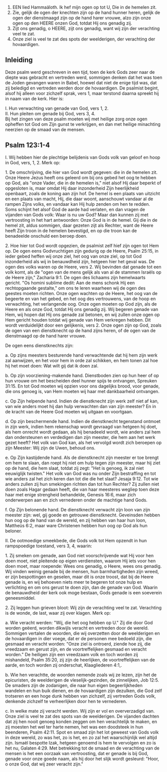1. EEN lied Hammaäloth. Ik hef mijn ogen op tot U, Die in de hemelen zit.
2. Zie, gelijk de ogen der knechten zijn op de hand hunner heren, gelijk de ogen der dienstmaagd zijn op de hand harer vrouwe, alzo zijn onze ogen op den HEERE onzen God, totdat Hij ons genadig zij.
3. Zijt ons genadig, o HEERE, zijt ons genadig, want wij zijn der verachting veel te zat.
4. Onze ziel is veel te zat des spots der weelderigen, der verachting der hovaardigen.

## Inleiding

Deze psalm werd geschreven in een tijd, toen de kerk Gods zeer naar de diepte was gebracht en vertreden werd, sommigen denken dat het was toen de Joden gevangen waren in Babel, hoewel dat niet de enige tijd was, dat zij beledigd en vertreden werden door de hovaardigen. De psalmist begint, alsof hij alleen voor zichzelf sprak, vers 1, maar terstond daarna spreekt hij in naam van de kerk. Hier is:

I. Hun verwachting van genade van God, vers 1, 2.  
II. Hun pleiten om genade bij God, vers 3, 4.  
Bij het zingen van deze psalm moeten wij met heilige zorg onze ogen opheffen tot God om Zijn gunst te verkrijgen, en dan met heilige minachting neerzien op de smaad van de mensen.


## Psalm 123:1-4 
I. Wij hebben hier de plechtige belijdenis van Gods volk van geloof en hoop in God, vers, 1, 2. Merk op:

1\. De omschrijving, die hier van God wordt gegeven: die in de hemelen zit. Onze Heere Jezus heeft ons geleerd om bij ons gebed het oog te hebben op God, als "onze Vader, die in de hemelen is," niet alsof Hij daar beperkt of opgesloten is, maar omdat Hij daar inzonderheid Zijn heerlijkheid openbaart, zoals de koning aan zijn hof. De hemel is een plaats van uitzicht en een plaats van macht, Hij, die daar woont, aanschouwt vandaar al de rampen Zijns volks, en vandaar kan Hij hulp zenden om hen te redden. Soms schijnt het alsof God de aarde had verlaten, en dan vragen de vijanden van Gods volk: Waar is nu uw God? Maar dan kunnen zij met vertroosting in het hart antwoorden: Onze God is in de hemel. Gij die in de hemel zit, aldus sommigen, daar gezeten zijt als Rechter, want de Heere heeft Zijn troon in de hemelen bevestigd, en op die troon kan de benadeelde onschuld een beroep doen.

2\. Hoe hier tot God wordt opgezien, de psalmist zelf hief zijn ogen tot Hem op. De ogen eens Godvruchtigen zijn gedurig op de Heere, Psalm 25:15, in ieder gebed heffen wij onze ziel, het oog van onze ziel, op tot God inzonderheid als wij in benauwdheid zijn, hetgeen hier het geval was. De ogen des volks waren op de Heere, vers 2. Wij bevinden dat genade tot een volk komt, als de "ogen van de mens gelijk als van al de stammen Israëls op de Heere zijn," Zacharia 9:1. De ogen des lichaams zijn hemelwaarts gericht. "Os homini sublime dedit: Aan de mens schonk Hij een rechtopgaande gestalte," om ons te leren waarheen wij de ogen des geestes moeten richten. Onze ogen wachten op de Heere, het oog van de begeerte en van het gebed, en het oog des vertrouwens, van de hoop en verwachting, het verlangende oog. Onze ogen moeten op God zijn, als de Heere en als onze God, totdat Hij ons genadig zij. Wij begeren genade van Hem, wij hopen dat Hij ons genade zal betonen, en wij zullen onze ogen op Hem gericht houden totdat wij genade van Hem verkregen hebben. Dit wordt verduidelijkt door een gelijkenis, vers 2. Onze ogen zijn op God, zoals de ogen van een dienstknecht op de hand zijns heren, of de ogen van de dienstmaagd op de hand harer vrouwe. 

De ogen eens dienstknechts zijn: 

a. Op zijns meesters besturende hand verwachtende dat hij hem zijn werk zal aanwijzen, en het voor hem in orde zal schikken, en hem tonen zal hoe hij het moet doen: Wat wilt gij dat ik doen zal.

b. Op zijn voorziening-makende hand. Dienstboden zien op hun heer of op hun vrouwe om het bescheiden deel hunner spijs te ontvangen, Spreuken 31:15. En tot God moeten wij opzien voor ons dagelijks brood, voor genade, die ons genoeg is, van Hem moeten wij haar met dankbaarheid ontvangen.

c. Op Zijn helpende hand. Indien de dienstknecht zijn werk zelf niet af kan, van wie anders moet hij dan hulp verwachten dan van zijn meester? En in de kracht van de Heere God moeten wij uitgaan en voortgaan. 

d. Op zijn beschermende hand. Indien de dienstknecht tegenstand ontmoet in zijn werk, indien hem rekenschap wordt gevraagd van hetgeen hij doet, als hem onrecht wordt gedaan, als hij benadeeld wordt, wie anders zal hem dan ondersteunen en verdedigen dan zijn meester, die hem aan het werk gezet heeft? Het volk van God kan, als het vervolgd wordt zich beroepen op zijn Meester: Wij zijn de Uwen, behoud ons.

e. Op Zijn kastijdende hand. Als de dienstknecht zijn meester er toe brengt om hem te slaan, dan roept hij niet om hulp tegen zijn meester, maar hij ziet op de hand, die hem slaat, totdat zij zegt: "Het is genoeg, ik zal niet eeuwiglijk twisten." Het volk van God was nu onder Zijn bestraffing en tot wie anders zal het zich keren dan tot die die het slaat? Jesaja 9:12. Tot wie anders zullen zij hun smekingen richten dan tot hun Rechter? Zij zullen niet doen zoals Hagar gedaan heeft, die van haar meesteres wegliep toen deze haar met enige strengheid behandelde, Genesis 16:6, maar zich onderwerpen aan en zich vernederen onder de machtige hand Gods.

f. Op Zijn belonende hand. De dienstknecht verwacht zijn loon van zijn meester zijn: wel, gij goede en getrouwe dienstknecht. Geveinsden hebben hun oog op de hand van de wereld, en zij hebben van haar hun loon, Mattheüs 6:2, maar ware Christenen hebben hun oog op God als hun beloner.

II. De ootmoedige smeekbede, die Gods volk tot Hem opzendt in hun rampspoedige toestand, vers 3, 4, waarin:

1\. Zij smeken om genade, aan God niet voorschrijvende wat Hij voor hen doen moet, niet pleitende op eigen verdiensten, waarom Hij iets voor hen doen moet, maar roepende: Wees ons genadig, o Heere, wees ons genadig. Wij vinden weinig genade bij de mensen, hun barmhartigheden zijn wreed, er zijn bespottingen en geselen, maar dit is onze troost, dat bij de Heere genade is, en wij behoeven niets meer te begeren tot onze hulp en verlichting en om ons gerust te doen zijn, dan de genade van God. Waarin de benauwdheid der kerk ook moge bestaan, Gods genade is een soeverein geneesmiddel.

2\. Zij leggen hun grieven bloot: Wij zijn de verachting veel te zat. Verachting is de wonde, de last, waar zij over klagen. Merk op: 

a. Wie veracht werden: "Wij, die het oog hebben op U." Zij die door God worden geëerd, worden dikwijls veracht en vertreden door de wereld. Sommigen vertalen de woorden, die wij overzetten door de weelderigen en de hovaardigen in dier voege, dat er de personen mee bedoeld zijn, die gesmaad en veracht worden: "Onze ziel is ontroerd, ziende hoe zij, die vreedzaam en gerust zijn, en de voortreffelijken gesmaad en veracht worden." De heiligen zijn een vreedzaam volk en toch worden zij mishandeld, Psalm 35:20, zij zijn de heerlijken, de voortreffelijken van de aarde, en toch worden zij onderschat, Klaagliederen 4:1,.

b. Wie hen verachtte, de woorden nemende zoals wij ze lezen, zijn het de epicuristen, de weelderigen de vleselijk-gezinden, de zinnelijken, Job 12:5. De smaders zijn de zodanigen, die naar hun eigen begeerlijkheden wandelen en hun buik dienen, en de hovaardigen zijn dezulken, die God zelf trotseren en een hoge dunk hebben van zichzelf, zij vertreden Gods volk, denkende zichzelf te verheerlijken door hen te vernederen.

c. In welke mate zij veracht werden. Wij zijn er vol en oververzadigd van. Onze ziel is veel te zat des spots van de weelderigen. De vijanden dachten dat zij hen nooit genoeg konden zeggen om hen verachtelijk te maken, en zij moesten het wel ter harte nemen, het was een doodsteek in hun beenderen, Psalm 42:11. Spot en smaad zijn het lot geweest van Gods volk in deze wereld, zo was het, zo is het, en zo zal het waarschijnlijk wel altijd zijn. Ismaël bespotte Izak, hetgeen genoemd is hem te vervolgen en zo is het nu, Galaten 4:29. Met betrekking tot de smaad en de verachting van de mensen is het een oorzaak van vertroosting, dat er genade is bij God, genade voor onze goede naam, als hij door het slijk wordt gesleurd: "Hoor, o onze God, dat wij zeer veracht zijn." 

